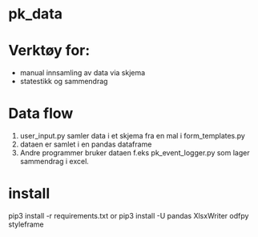 # pk_data

# Verktøy for:
* manual innsamling av data via skjema
* statestikk og sammendrag

# Data flow
1. user_input.py samler data i et skjema fra en mal i form_templates.py
2. dataen er samlet i en pandas dataframe
3. Andre programmer bruker dataen f.eks pk_event_logger.py som lager sammendrag i excel.

# install
pip3 install -r requirements.txt
or
pip3 install -U pandas XlsxWriter odfpy styleframe
